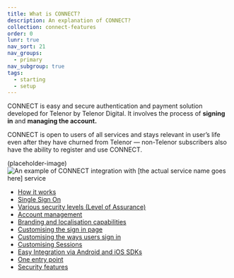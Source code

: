 ```yaml
---
title: What is CONNECT?
description: An explanation of CONNECT?
collection: connect-features
order: 0
lunr: true
nav_sort: 21
nav_groups:
  - primary
nav_subgroup: true
tags:
  - starting
  - setup
---
```


CONNECT is easy and secure authentication and payment solution developed for Telenor by Telenor Digital. It involves the process of **signing in** and **managing the account.**

CONNECT is open to users of all services and stays relevant in user’s life even after they have churned from Telenor — non-Telenor subscribers also have the ability to register and use CONNECT.

(placeholder-image)
![An example of CONNECT integration with [the actual service name goes here] service](https://lh4.googleusercontent.com/xHFTRzvhSUKidi3xsQp5UX_ahHVrFpaBWpJaY35om1v8H6q5Jre3WNwaXZAJ_z8-5lvjLEQzsi_cQ2HqGk1L2DTe6w6tRoqop6Hir2wS7jvRrRfDkh0xeURyfErjUEqr39Gn9SBdWavbos9oCA)

- [How it works](what-is-connect/how-it-works.html)
- [Single Sign On](what-is-connect/single-sign-on.html)
- [Various security levels (Level of Assurance)](what-is-connect/levels-of-assurance.html)
- [Account management](what-is-connect/account-management.html)
- [Branding and localisation capabilities](what-is-connect/other-features.html#branding-and-localisation-capabilities)
- [Customising the sign in page](what-is-connect/other-features.html#customising-the-sign-in-page)
- [Customising the ways users sign in](what-is-connect/other-features.html#customising-the-ways-users-sign-in)
- [Customising Sessions](what-is-connect/other-features.html#customising-sessions)
- [Easy Integration via Android and iOS SDKs](what-is-connect/other-features.html#easy-integration-via-android-and-ios-sdks)
- [One entry point](what-is-connect/other-features.html#one-entry-point)
- [Security features](what-is-connect/other-features.html#security-features)
